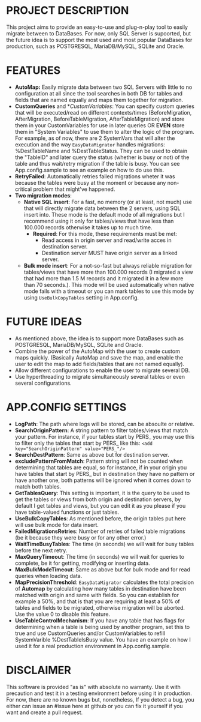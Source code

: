 # PROJECT DESCRIPTION
This project aims to provide an easy-to-use and plug-n-play tool to easily migrate between to DataBases. For now, only SQL Server is supoorted, but the future idea is to support
the most used and most popular DataBases for production, such as POSTGRESQL, MariaDB/MySQL, SQLite and Oracle.

# FEATURES
* **AutoMap:** Easily migrate data between two SQL Servers with little to no configuration at all since the tool searches in both DB for tables and fields 
that are named equally and maps them together for migration.
* **CustomQueries** and **CustomVariables*: You can specify custom queries that will be executed/read on different contexts/times (BeforeMigration, AfterMigration, BeforeTableMigration, AfterTableMigration)
and store them in your CustomVariables for use in later queries OR **EVEN** store them in "System Variables" to use them to alter the logic of the program. For example, as of now, there are 2 SystemVars that
will alter the execution and the way `EasyDataMigrator` handles migrations: %DestTableName and %DestTableStatus. They can be used to obtain the "TableID" and later query the status (whether is busy or not)
of the table and thus wait/retry migration if the table is busy. You can see App.config.sample to see an example on how to do use this.
* **RetryFailed**: Automatically retries failed migrations wheter it was because the tables were busy at the moment or because any non-critical problem that might've happened.
* **Two migration modes**:
	* **Native SQL insert**: For a fast, no memory (or at least, not much) use that will directly migrate data between the 2 servers, using SQL insert into. These mode is the default mode of all migrations
	but I recommend using it only for tables/views that have less than 100.000 records otherwise it takes up to much time.
		* **Required**: For this mode, these requirements must be met:
			* Read access in origin server and read/write acces in destination server.
			* Destination server MUST have origin server as a linked server.
	* **Bulk mode insert**: For a not-so-fast but always reliable migration for tables/views that have more than 100.000 records (I migrated a view that had more than 1.5 M records and it migrated it in a few more than 70 seconds.).
	This mode will be used automatically when native mode fails with a timeout or you can mark tables to use this mode by using `UseBulkCopyTables` setting in App.config.

# FUTURE IDEAS
* As mentioned above, the idea is to support more DataBases such as POSTGRESQL, MariaDB/MySQL, SQLite and Oracle.
* Combine the power of the AutoMap with the user to create custom maps quickly. (Basically AutoMap and save the map, and enable the user to edit the map to add fields/tables that are not named equally).
* Allow different configurations to enable the user to migrate several DB.
* Use hyperthreading to migrate simultaneously several tables or even several configurations.

# APP.CONFIG SETTINGS
* **LogPath**: The path where logs will be stored, can be absoulte or relative.
* **SearchOriginPattern**: A string pattern to filter tables/views that match your pattern. For instance, if your tables start by PERS_
you may use this to filter only the tables that start by PERS_ like this: `<add key="SearchOriginPattern" value="PERS_"/>`
* **SearchDestPattern**: Same as above but for destination server.
* **excludePatternFromMatch**: Pattern string will not be counted when determining that tables are equal, so for instance, if in your origin you have
tables that start by PERS_ but in destination they have no pattern or have another one, both patterns will be ignored when it comes down to match both tables.
* **GetTablesQuery**: This setting is important, it is the query to be used to get the tables or views from both origin and destination servers, by default
I get tables and views, but you can edit it as you please if you have table-valued functions or just tables.
* **UseBulkCopyTables**: As mentioned before, the origin tables put here will use bulk mode for data insert.
* **FailedMigrationsRetries**: Number of retries of failed table migrations (be it because they were busy or for any other error.)
* **WaitTimeBusyTables**: The time (in seconds) we will wait for busy tables before the next retry.
* **MaxQueryTimeout**: The time (in seconds) we will wait for queries to complete, be it for getting, modifying or inserting data.
* **MaxBulkModeTimeout**: Same as above but for bulk mode and for read queries when loading data.
* **MapPrecisionThreshold**: `EasyDataMigrator` calculates the total precision of **Automap** by calculating how many tables in destination
have been matched with origin and same with fields. So you can establish for example a 50%, and that is that you are requiring at least a 50% of tables and fields
to be migrated, otherwise migration will be aborted. Use the value 0 to disable this feature.
* **UseTableControlMechanism**: If you have any table that has flags for determining when a table is being used by another program, set this to true
and use CustomQueries and/or CustomVariables to refill SystemVarible %DestTableIsBusy value. You have an example on how I used it for a real production environment in App.config.sample.


# DISCLAIMER
This software is provided "as is" with absolute no warranty. Use it with precaution and test it in a testing environment before using it in production. 
For now, there are no known bugs but, nonetheless, If you detect a bug, you either can issue an #issue here at github or you can fix it yourself if you want and create a pull request.